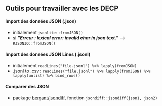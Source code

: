 ## Outils pour travailler avec les DECP

#### Import des données JSON (.json)

- initialement `jsonlite::fromJSON()`
- si ***"Erreur : lexical error: invalid char in json text."*** --> `RJSONIO::fromJSON()`

#### Import des données JSON Lines (.jsonl)

- initialement `readLines("file.jsonl") %>% lapply(fromJSON)`
- .jsonl to .csv : `readLines("file.jsonl") %>% lapply(fromJSON) %>% lapply(unlist) %>% bind_rows()`

#### Comparer des JSON

- package [bergant/jsondiff](https://github.com/bergant/jsondiff), fonction `jsondiff::jsondiff(json1, json2)`
